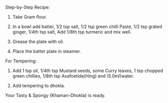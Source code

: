 Step-by-Step Recipe:

1. Take Gram flour.

2. In a bowl add batter, 1/2 tsp salt, 1/2 tsp green chilli Paste, 1/2 tsp grated ginger, 1/4th tsp salt, Add 1/8th tsp turmeric and mix well.

3. Grease the plate with oil.

4. Place the batter plate in steamer.

For Tempering:

1. Add 1 tsp oil, 1/4th tsp Mustard seeds, some Curry leaves, 1 tsp chopped green chillies, 1/8th tsp Asafoetida(Hing) and (5.0ml)water.

2. Add tempering to dhokla.


Your Tasty & Spongy {Khaman-Dhokla} is ready.

